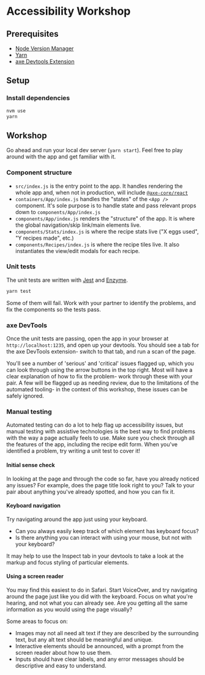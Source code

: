 # Accessibility Workshop

## Prerequisites

- [Node Version Manager](https://github.com/nvm-sh/nvm)
- [Yarn](https://yarnpkg.com/)
- [axe Devtools Extension](https://www.deque.com/axe/browser-extensions/)

## Setup

### Install dependencies

```sh
nvm use
yarn
```

## Workshop

Go ahead and run your local dev server (`yarn start`). Feel free to play around with the app and get familiar with it.

### Component structure

- `src/index.js` is the entry point to the app. It handles rendering the whole app and, when not in production, will include [`@axe-core/react`](https://www.npmjs.com/package/@axe-core/react)
- `containers/App/index.js` handles the "states" of the `<App />` component. It's sole purpose is to handle state and pass relevant props down to `components/App/index.js`
- `components/App/index.js` renders the "structure" of the app. It is where the global navigation/skip link/main elements live.
- `components/Stats/index.js` is where the recipe stats live ("X eggs used", "Y recipes made", etc.)
- `components/Recipes/index.js` is where the recipe tiles live. It also instantiates the view/edit modals for each recipe.

### Unit tests

The unit tests are written with [Jest](jestjs.io/) and [Enzyme](https://enzymejs.github.io/enzyme/).

```sh
yarn test
```

Some of them will fail. Work with your partner to identify the problems, and fix the components so the tests pass.

### axe DevTools

Once the unit tests are passing, open the app in your browser at `http://localhost:1235`, and open up your devtools. You should see a tab for the axe DevTools extension- switch to that tab, and run a scan of the page.

You'll see a number of 'serious' and 'critical' issues flagged up, which you can look through using the arrow buttons in the top right. Most will have a clear explanation of how to fix the problem- work through these with your pair. A few will be flagged up as needing review, due to the limitations of the automated tooling- in the context of this workshop, these issues can be safely ignored.

### Manual testing

Automated testing can do a lot to help flag up accessibility issues, but manual testing with assistive technologies is the best way to find problems with the way a page actually feels to use. Make sure you check through all the features of the app, including the recipe edit form. When you've identified a problem, try writing a unit test to cover it!

#### Initial sense check

In looking at the page and through the code so far, have you already noticed any issues? For example, does the page title look right to you? Talk to your pair about anything you've already spotted, and how you can fix it.

#### Keyboard navigation

Try navigating around the app just using your keyboard.

- Can you always easily keep track of which element has keyboard focus?
- Is there anything you can interact with using your mouse, but not with your keyboard?

It may help to use the Inspect tab in your devtools to take a look at the markup and focus styling of particular elements.

#### Using a screen reader

You may find this easiest to do in Safari. Start VoiceOver, and try navigating around the page just like you did with the keyboard. Focus on what you're hearing, and not what you can already see. Are you getting all the same information as you would using the page visually?

Some areas to focus on:

- Images may not all need alt text if they are described by the surrounding text, but any alt text should be meaningful and unique.
- Interactive elements should be announced, with a prompt from the screen reader about how to use them.
- Inputs should have clear labels, and any error messages should be descriptive and easy to understand.
